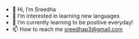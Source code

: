 - 👋 Hi, I’m Sreedha
- 👀 I’m interested in learning new languages
- 🌱 I’m currently learning to be positive everyday!
- 📫 How to reach me sreedhap3@gmail.com

<!---
Sreedhap3/Sreedhap3 is a ✨ special ✨ repository because its `README.md` (this file) appears on your GitHub profile.
You can click the Preview link to take a look at your changes.
--->
